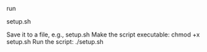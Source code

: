run 

setup.sh

Save it to a file, e.g., setup.sh
Make the script executable: chmod +x setup.sh
Run the script: ./setup.sh